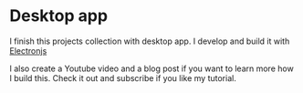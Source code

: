 # Desktop app

I finish this projects collection with desktop app. I develop and build it with [Electronjs](https://www.electronjs.org/)

I also create a Youtube video and a blog post if you want to learn more how I build this. Check it out and subscribe if you like my tutorial.